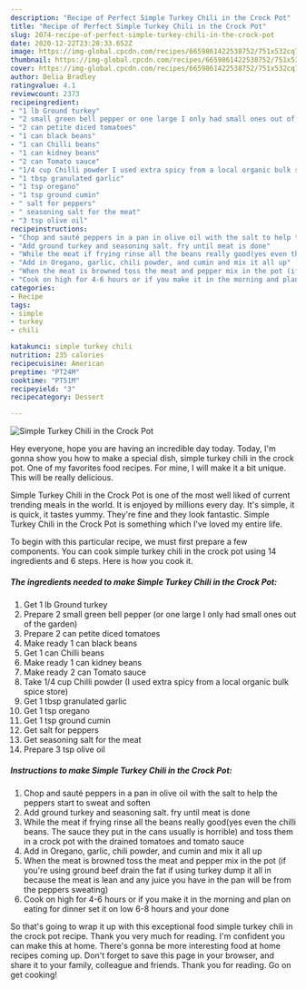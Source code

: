 ```yaml
---
description: "Recipe of Perfect Simple Turkey Chili in the Crock Pot"
title: "Recipe of Perfect Simple Turkey Chili in the Crock Pot"
slug: 2074-recipe-of-perfect-simple-turkey-chili-in-the-crock-pot
date: 2020-12-22T23:28:33.652Z
image: https://img-global.cpcdn.com/recipes/6659861422538752/751x532cq70/simple-turkey-chili-in-the-crock-pot-recipe-main-photo.jpg
thumbnail: https://img-global.cpcdn.com/recipes/6659861422538752/751x532cq70/simple-turkey-chili-in-the-crock-pot-recipe-main-photo.jpg
cover: https://img-global.cpcdn.com/recipes/6659861422538752/751x532cq70/simple-turkey-chili-in-the-crock-pot-recipe-main-photo.jpg
author: Delia Bradley
ratingvalue: 4.1
reviewcount: 2373
recipeingredient:
- "1 lb Ground turkey"
- "2 small green bell pepper or one large I only had small ones out of the garden"
- "2 can petite diced tomatoes"
- "1 can black beans"
- "1 can Chilli beans"
- "1 can kidney beans"
- "2 can Tomato sauce"
- "1/4 cup Chilli powder I used extra spicy from a local organic bulk spice store"
- "1 tbsp granulated garlic"
- "1 tsp oregano"
- "1 tsp ground cumin"
- " salt for peppers"
- " seasoning salt for the meat"
- "3 tsp olive oil"
recipeinstructions:
- "Chop and sauté peppers in a pan in olive oil with the salt to help the peppers start to sweat and soften"
- "Add ground turkey and seasoning salt. fry until meat is done"
- "While the meat if frying rinse all the beans really good(yes even the chilli beans. The sauce they put in the cans usually is horrible) and toss them in a crock pot with the drained tomatoes and tomato sauce"
- "Add in Oregano, garlic, chili powder, and cumin and mix it all up"
- "When the meat is browned toss the meat and pepper mix in the pot (if you&#39;re using ground beef drain the fat if using turkey dump it all in because the meat is lean and any juice you have in the pan will be from the peppers sweating)"
- "Cook on high for 4-6 hours or if you make it in the morning and plan on eating for dinner set it on low 6-8 hours and your done"
categories:
- Recipe
tags:
- simple
- turkey
- chili

katakunci: simple turkey chili 
nutrition: 235 calories
recipecuisine: American
preptime: "PT24M"
cooktime: "PT51M"
recipeyield: "3"
recipecategory: Dessert

---
```



![Simple Turkey Chili in the Crock Pot](https://img-global.cpcdn.com/recipes/6659861422538752/751x532cq70/simple-turkey-chili-in-the-crock-pot-recipe-main-photo.jpg)

Hey everyone, hope you are having an incredible day today. Today, I'm gonna show you how to make a special dish, simple turkey chili in the crock pot. One of my favorites food recipes. For mine, I will make it a bit unique. This will be really delicious.

Simple Turkey Chili in the Crock Pot is one of the most well liked of current trending meals in the world. It is enjoyed by millions every day. It's simple, it is quick, it tastes yummy. They're fine and they look fantastic. Simple Turkey Chili in the Crock Pot is something which I've loved my entire life.




To begin with this particular recipe, we must first prepare a few components. You can cook simple turkey chili in the crock pot using 14 ingredients and 6 steps. Here is how you cook it.

<!--inarticleads1-->

##### The ingredients needed to make Simple Turkey Chili in the Crock Pot:

1. Get 1 lb Ground turkey
1. Prepare 2 small green bell pepper (or one large I only had small ones out of the garden)
1. Prepare 2 can petite diced tomatoes
1. Make ready 1 can black beans
1. Get 1 can Chilli beans
1. Make ready 1 can kidney beans
1. Make ready 2 can Tomato sauce
1. Take 1/4 cup Chilli powder (I used extra spicy from a local organic bulk spice store)
1. Get 1 tbsp granulated garlic
1. Get 1 tsp oregano
1. Get 1 tsp ground cumin
1. Get  salt for peppers
1. Get  seasoning salt for the meat
1. Prepare 3 tsp olive oil




<!--inarticleads2-->

##### Instructions to make Simple Turkey Chili in the Crock Pot:

1. Chop and sauté peppers in a pan in olive oil with the salt to help the peppers start to sweat and soften
1. Add ground turkey and seasoning salt. fry until meat is done
1. While the meat if frying rinse all the beans really good(yes even the chilli beans. The sauce they put in the cans usually is horrible) and toss them in a crock pot with the drained tomatoes and tomato sauce
1. Add in Oregano, garlic, chili powder, and cumin and mix it all up
1. When the meat is browned toss the meat and pepper mix in the pot (if you&#39;re using ground beef drain the fat if using turkey dump it all in because the meat is lean and any juice you have in the pan will be from the peppers sweating)
1. Cook on high for 4-6 hours or if you make it in the morning and plan on eating for dinner set it on low 6-8 hours and your done




So that's going to wrap it up with this exceptional food simple turkey chili in the crock pot recipe. Thank you very much for reading. I'm confident you can make this at home. There's gonna be more interesting food at home recipes coming up. Don't forget to save this page in your browser, and share it to your family, colleague and friends. Thank you for reading. Go on get cooking!
